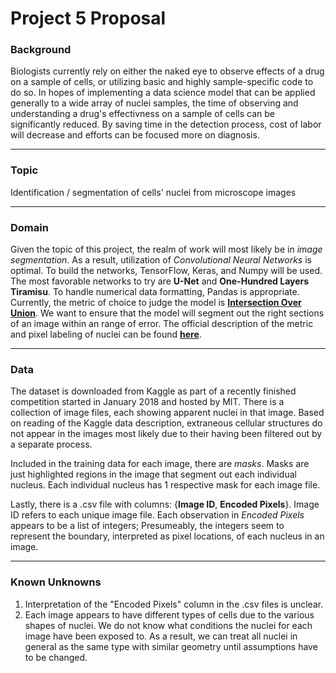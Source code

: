 # Project 5 Proposal

### Background

Biologists currently rely on either the naked eye to observe effects of a drug on a sample of cells, or utilizing basic and highly sample-specific code to do so. In hopes of implementing a data science model that can be applied generally to a wide array of nuclei samples, the time of observing and understanding a drug's effectivness on a sample of cells can be significantly reduced. By saving time in the detection process, cost of labor will decrease and efforts can be focused more on diagnosis.

------

### Topic

Identification / segmentation of cells' nuclei from microscope images

------

### Domain

Given the topic of this project, the realm of work will most likely be in *image segmentation*. As a result, utilization of *Convolutional Neural Networks* is optimal. To build the networks, TensorFlow, Keras, and Numpy will be used. The most favorable networks to try are **U-Net** and **One-Hundred Layers Tiramisu**. To handle numerical data formatting, Pandas is appropriate. Currently, the metric of choice to judge the model is **[Intersection Over Union](https://www.kaggle.com/stkbailey/step-by-step-explanation-of-scoring-metric)**. We want to ensure that the model will segment out the right sections of an image within an range of error. The official description of the metric and pixel labeling of nuclei can be found [**here**](https://www.kaggle.com/c/data-science-bowl-2018#evaluation).

------

### Data

The dataset is downloaded from Kaggle as part of a recently finished competition started in January 2018 and hosted by MIT. There is a collection of image files, each showing apparent nuclei in that image. Based on reading of the Kaggle data description, extraneous cellular structures do not appear in the images most likely due to their having been filtered out by a separate process. 

Included in the training data for each image, there are *masks*. Masks are just highlighted regions in the image that segment out each individual nucleus. Each individual nucleus has 1 respective mask for each image file.

Lastly, there is a .csv file with columns: {**Image ID**, **Encoded Pixels**}. Image ID refers to each unique image file. Each observation in *Encoded Pixels* appears to be a list of integers; Presumeably, the integers seem to represent the boundary, interpreted as pixel locations, of each nucleus in an image.

------

### Known Unknowns

1. Interpretation of the "Encoded Pixels" column in the .csv files is unclear.
2. Each image appears to have different types of cells due to the various shapes of nuclei. We do not know what conditions the nuclei for each image have been exposed to. As a result, we can treat all nuclei in general as the same type with similar geometry until assumptions have to be changed.